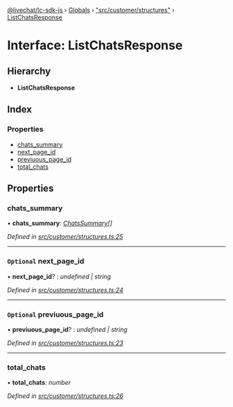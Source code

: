 [@livechat/lc-sdk-js](../README.md) › [Globals](../globals.md) › ["src/customer/structures"](../modules/_src_customer_structures_.md) › [ListChatsResponse](_src_customer_structures_.listchatsresponse.md)

# Interface: ListChatsResponse

## Hierarchy

* **ListChatsResponse**

## Index

### Properties

* [chats_summary](_src_customer_structures_.listchatsresponse.md#chats_summary)
* [next_page_id](_src_customer_structures_.listchatsresponse.md#optional-next_page_id)
* [previuous_page_id](_src_customer_structures_.listchatsresponse.md#optional-previuous_page_id)
* [total_chats](_src_customer_structures_.listchatsresponse.md#total_chats)

## Properties

###  chats_summary

• **chats_summary**: *[ChatsSummary](_src_objects_index_.chatssummary.md)[]*

*Defined in [src/customer/structures.ts:25](https://github.com/livechat/lc-sdk-js/blob/de56f05/src/customer/structures.ts#L25)*

___

### `Optional` next_page_id

• **next_page_id**? : *undefined | string*

*Defined in [src/customer/structures.ts:24](https://github.com/livechat/lc-sdk-js/blob/de56f05/src/customer/structures.ts#L24)*

___

### `Optional` previuous_page_id

• **previuous_page_id**? : *undefined | string*

*Defined in [src/customer/structures.ts:23](https://github.com/livechat/lc-sdk-js/blob/de56f05/src/customer/structures.ts#L23)*

___

###  total_chats

• **total_chats**: *number*

*Defined in [src/customer/structures.ts:26](https://github.com/livechat/lc-sdk-js/blob/de56f05/src/customer/structures.ts#L26)*
